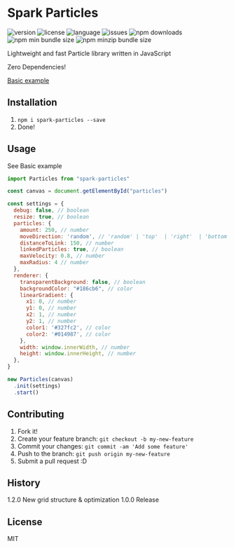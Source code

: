 # Spark Particles
![version](https://img.shields.io/npm/v/spark-particles?style=for-the-badge)
![license](https://img.shields.io/npm/l/spark-particles?style=for-the-badge)
![language](https://img.shields.io/github/languages/top/gelltorn/particles?style=for-the-badge)
![issues](https://img.shields.io/github/issues/gelltorn/particles?style=for-the-badge)
![npm downloads](https://img.shields.io/npm/dt/spark-particles?style=for-the-badge)
![npm min bundle size](https://img.shields.io/bundlephobia/min/spark-particles?style=for-the-badge)
![npm minzip bundle size](https://img.shields.io/bundlephobia/minzip/spark-particles?style=for-the-badge)

Lightweight and fast Particle library written in JavaScript

Zero Dependencies!

[Basic example](https://gelltorn.github.io/particles/examples/basic/)

## Installation
1. `npm i spark-particles --save`
2. Done!
## Usage
See Basic example

```javascript
import Particles from "spark-particles"

const canvas = document.getElementById("particles")

const settings = {
  debug: false, // boolean
  resize: true, // boolean
  particles: {
    amount: 250, // number
    moveDirection: 'random', // 'random' | 'top'  | 'right'  | 'bottom'  | 'left' 
    distanceToLink: 150, // number
    linkedParticles: true, // boolean
    maxVelocity: 0.8, // number
    maxRadius: 4 // number
  },
  renderer: {
    transparentBackground: false, // boolean
    backgroundColor: "#186cb6", // color
    linearGradient: {
      x1: 0, // number
      y1: 0, // number
      x2: 1, // number
      y2: 1, // number
      color1: '#327fc2', // color
      color2: '#014987', // color
    },
    width: window.innerWidth, // number
    height: window.innerHeight, // number
  },
}

new Particles(canvas)
  .init(settings)
  .start()

```
## Contributing
1. Fork it!
2. Create your feature branch: `git checkout -b my-new-feature`
3. Commit your changes: `git commit -am 'Add some feature'`
4. Push to the branch: `git push origin my-new-feature`
5. Submit a pull request :D
## History
1.2.0 New grid structure & optimization
1.0.0 Release
## License
MIT